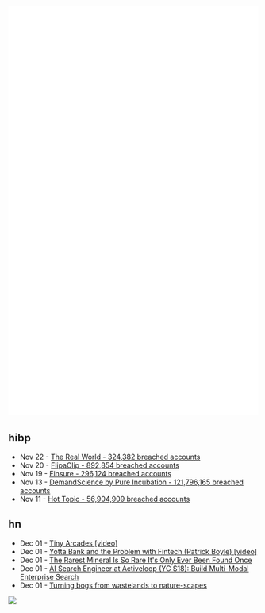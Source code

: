 ![Metrics](https://raw.githubusercontent.com/phixion/phixion/master/metrics.svg)

## hibp

<!--
for https://github.com/phixion/phixion/blob/main/.github/workflows/feeds.yml
-->
<!--START_SECTION:haveibeenpwnd-->
- Nov 22 - [The Real World - 324,382 breached accounts](https://haveibeenpwned.com/PwnedWebsites#TheRealWorld)
- Nov 20 - [FlipaClip - 892,854 breached accounts](https://haveibeenpwned.com/PwnedWebsites#FlipaClip)
- Nov 19 - [Finsure - 296,124 breached accounts](https://haveibeenpwned.com/PwnedWebsites#Finsure)
- Nov 13 - [DemandScience by Pure Incubation - 121,796,165 breached accounts](https://haveibeenpwned.com/PwnedWebsites#DemandScience)
- Nov 11 - [Hot Topic - 56,904,909 breached accounts](https://haveibeenpwned.com/PwnedWebsites#HotTopic)
<!--END_SECTION:haveibeenpwnd-->

## hn

<!--
for https://github.com/phixion/phixion/blob/main/.github/workflows/feeds.yml
-->
<!--START_SECTION:hn-->
- Dec 01 - [Tiny Arcades [video]](https://www.youtube.com/watch?v=bVdF9ByDb6g)
- Dec 01 - [Yotta Bank and the Problem with Fintech (Patrick Boyle) [video]](https://www.youtube.com/watch?v=SAFlRSftffc)
- Dec 01 - [The Rarest Mineral Is So Rare It's Only Ever Been Found Once](https://www.sciencealert.com/the-worlds-rarest-mineral-is-so-rare-its-only-ever-been-found-once)
- Dec 01 - [AI Search Engineer at Activeloop (YC S18): Build Multi-Modal Enterprise Search](https://www.workatastartup.com/jobs/68254)
- Dec 01 - [Turning bogs from wastelands to nature-scapes](https://worldsensorium.com/turning-bogs-from-wastelands-to-nature-scapes/)
<!--END_SECTION:hn-->

<!--
for https://yhype.me
-->
![](https://hit.yhype.me/github/profile?user_id=13013670)
